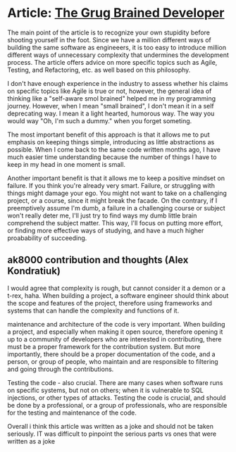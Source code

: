 # Article: [The Grug Brained Developer](https://grugbrain.dev/)

The main point of the article is to recognize your own stupidity before shooting yourself in the foot. Since we have a million different ways of building the same software as engineeers, it is too easy to introduce million different ways of unnecessary complexity that undermines the development process. The article offers advice on more specific topics such as Agile, Testing, and Refactoring, etc. as well based on this philosophy. 

I don't have enough experience in the industry to assess whether his claims on specific topics like Agile is true or not, however, the general idea of thinking like a "self-aware smol brained" helped me in my programming journey. However, when I mean "small brained", I don't mean it in a self deprecating way. I mean it a light hearted, humorous way. The way you would way "Oh, I'm such a dummy." when you forget someting. 

The most important benefit of this approach is that it allows me to put emphasis on keeping things simple, introducing as little abstractions as possible. When I come back to the same code written months ago, I have much easier time understanding because the number of things I have to keep in my head in one moment is small.

Another important benefit is that it allows me to keep a positive mindset on failure. If you think you're already very smart. Failure, or struggling with things might damage your ego. You might not want to take on a challenging project, or a course, since it might break the facade. On the contrary, if I preemptively assume I'm dumb, a failure in a challenging course or subject won't really deter me, I'll just try to find ways my dumb little brain comprehend the subject matter. This way, I'll focus on putting more effort, or finding more effective ways of studying, and have a much higher proabability of succeeding.

## ak8000 contribution and thoughts (Alex Kondratiuk)

I would agree that complexity is rough, but cannot consider it a demon or a t-rex, haha. When building a project, a software engineer should think about the scope and features of the project, therefore using frameworks and systems that can handle the complexity and functions of it.

maintenance and architecture of the code is very important. When building a project, and especially when making it open source, therefore opening it up to a community of developers who are interested in contributing, there must be a proper framework for the contribution system. But more importantly, there should be a proper documentation of the code, and a person, or group of people, who maintain and are responsible to filtering and going through the contributions.

Testing the code - also crucial. There are many cases when software runs on specific systems, but not on others; when it is vulnerable to SQL injections, or other types of attacks. Testing the code is crucial, and should be done by a professional, or a group of professionals, who are responsible for the testing and maintenance of the code.

Overall i think this article was written as a joke and should not be taken seriously. IT was difficult to pinpoint the serious parts vs ones that were written as a joke